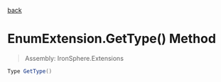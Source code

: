 ﻿

[back](/IronSphere.Extensions/types/EnumExtension)

# EnumExtension.GetType() Method

> Assembly: IronSphere.Extensions

```csharp
Type GetType()
```



 